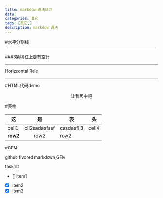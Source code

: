 ```yaml
---
title: markdown语法练习
date: 
categories: 其它
tags: [其它,]
description: markdown语法
---
```


#水平分割线  

---
  
  ###3条横杠上要有空行
  <hr> Horizeontal Rule
  
---

#HTML代码demo

<p align="center">让我居中吧</p>

#表格

|这  |是  |表  |头  |  
|---  |:---: |---  |---  |  
|cell1|cll2sadasfasf|casdasfll3|cell4|  
|**row2**|row2|row2|  

#GFM

github flvored markdown,GFM

tasklist

- [] item1
- [x] item2
- [x] item3